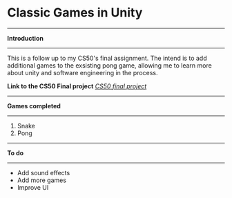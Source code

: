 # Classic Games in Unity

***

<strong>Introduction</strong>

***
This is a follow up to my CS50's final assignment. The intend is to add additional games to the exsisting pong game, allowing me to learn more about unity and software engineering in the process.

**Link to the CS50 Final project**
<cite><a href="https://github.com/khkhiu/Pong">CS50 final project</a></cite>

***

<strong>Games completed</strong>

***
1. Snake
2. Pong 

***

<strong>To do</strong>

***
- Add sound effects
- Add more games
- Improve UI
